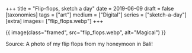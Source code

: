+++
title = "Flip-flops, sketch a day"
date = 2019-06-09
draft =  false
[taxonomies]
tags = ["art"]
medium = ["Digital"]
series = ["sketch-a-day"]
[extra]
images= ["flip_flops.webp"]
+++

{{ image(class="framed", src="flip_flops.webp", alt="Magical") }}

Source: A photo of my flip flops from my honeymoon in Bali!
